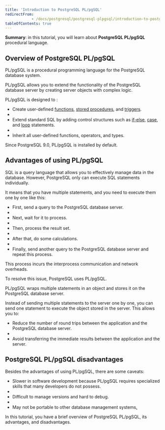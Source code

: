 ```yaml
---
title: 'Introduction to PostgreSQL PL/pgSQL'
redirectFrom: 
            - /docs/postgresql/postgresql-plpgsql/introduction-to-postgresql-stored-procedures
tableOfContents: true
---
```



**Summary**: in this tutorial, you will learn about **PostgreSQL PL/pgSQL** procedural language.

## Overview of PostgreSQL PL/pgSQL

PL/pgSQL is a procedural programming language for the PostgreSQL database system.

PL/pgSQL allows you to extend the functionality of the PostgreSQL database server by creating server objects with complex logic.

PL/pgSQL is designed to :

- Create user-defined [functions](/docs/postgresql/postgresql-plpgsql/postgresql-create-function), [stored procedures](https://www.postgresqltutorial.com/postgresql-plpgsql/postgresql-create-procedure/), and [triggers](https://www.postgresqltutorial.com/postgresql-triggers/).
-
- Extend standard SQL by adding control structures such as [if-else](https://www.postgresqltutorial.com/postgresql-plpgsql/plpgsql-if-else-statements/), [case](/docs/postgresql/postgresql-case/), and [loop](https://www.postgresqltutorial.com/postgresql-plpgsql/plpgsql-loop-statements) statements.
-
- Inherit all user-defined functions, operators, and types.

Since PostgreSQL 9.0, PL/pgSQL is installed by default.

## Advantages of using PL/pgSQL

SQL is a query language that allows you to effectively manage data in the database. However, PostgreSQL only can execute SQL statements individually.

It means that you have multiple statements, and you need to execute them one by one like this:

- First, send a query to the PostgreSQL database server.
-
- Next, wait for it to process.
-
- Then, process the result set.
-
- After that, do some calculations.
-
- Finally, send another query to the PostgreSQL database server and repeat this process.

This process incurs the interprocess communication and network overheads.

To resolve this issue, PostgreSQL uses PL/pgSQL.

PL/pgSQL wraps multiple statements in an object and stores it on the PostgreSQL database server.

Instead of sending multiple statements to the server one by one, you can send one statement to execute the object stored in the server. This allows you to:

- Reduce the number of round trips between the application and the PostgreSQL database server.
-
- Avoid transferring the immediate results between the application and the server.

## PostgreSQL PL/pgSQL disadvantages

Besides the advantages of using PL/pgSQL, there are some caveats:

- Slower in software development because PL/pgSQL requires specialized skills that many developers do not possess.
-
- Difficult to manage versions and hard to debug.
-
- May not be portable to other database management systems[.](http://www.mysqltutorial.org)

In this tutorial, you have a brief overview of PostgreSQL PL/pgSQL, its advantages, and disadvantages.
